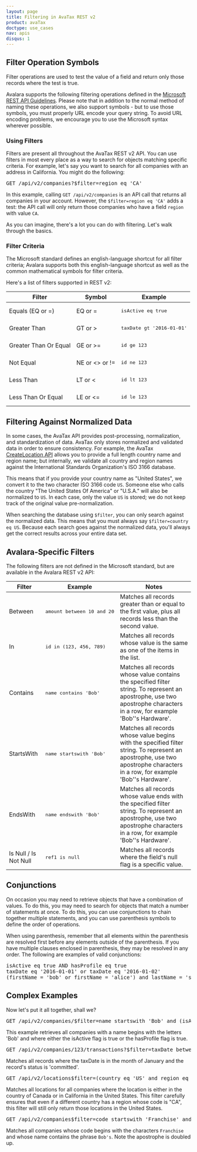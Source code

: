 ```yaml
---
layout: page
title: Filtering in AvaTax REST v2
product: avaTax
doctype: use_cases
nav: apis
disqus: 1
---
```


<h2>Filter Operation Symbols</h2>

Filter operations are used to test the value of a field and return only those records where the test is true.

Avalara supports the following filtering operations defined in the <a href="https://github.com/Microsoft/api-guidelines/blob/master/Guidelines.md#97-filtering">Microsoft REST API Guidelines</a>.  Please note that in addition to the normal method of naming these operations, we also support symbols - but to use those symbols, you must properly URL encode your query string.  To avoid URL encoding problems, we encourage you to use the Microsoft syntax wherever possible.

<h3>Using Filters</h3>

Filters are present all throughout the AvaTax REST v2 API.  You can use filters in most every place as a way to search for objects matching specific criteria.  For example, let's say you want to search for all companies with an address in California.  You might do the following:

<pre>GET /api/v2/companies?$filter=region eq 'CA'</pre>

In this example, calling `GET /api/v2/companies` is an API call that returns all companies in your account.  However, the `$filter=region eq 'CA'` adds a test: the API call will only return those companies who have a field `region` with value `CA`.

As you can imagine, there's a lot you can do with filtering.  Let's walk through the basics.

<h3>Filter Criteria</h3>

The Microsoft standard defines an english-language shortcut for all filter criteria; Avalara supports both this english-language shortcut as well as the common mathematical symbols for filter criteria. 

Here's a list of filters supported in REST v2:

<div class="mobile-table">
    <table class="styled-table">
        <thead>
            <tr>
                <th>Filter</th>
                <th>Symbol</th>
                <th>Example</th>
            </tr>
        </thead>
        <tbody>
            <tr>
                <td>Equals (EQ or =)</td>
                <td>EQ or =</td>
                <td><pre>isActive eq true</pre></td>
            </tr>
            <tr>
                <td>Greater Than</td>
                <td>GT or &gt;</td>
                <td><pre>taxDate gt '2016-01-01'</pre></td>
            </tr>
            <tr>
                <td>Greater Than Or Equal</td>
                <td>GE or &gt;=</td>
                <td><pre>id ge 123</pre></td>
            </tr>
            <tr>
                <td>Not Equal</td>
                <td>NE or &lt;&gt; or !=</td>
                <td><pre>id ne 123</pre></td>
            </tr>
            <tr>
                <td>Less Than</td>
                <td>LT or &lt;</td>
                <td><pre>id lt 123</pre></td>
            </tr>
            <tr>
                <td>Less Than Or Equal</td>
                <td>LE or &lt;=</td>
                <td><pre>id le 123</pre></td>
            </tr>
        </tbody>
    </table>
</div>

<h2>Filtering Against Normalized Data</h2>

In some cases, the AvaTax API provides post-processing, normalization, and standardization of data.  AvaTax only stores normalized and validated data in order to ensure consistency.  For example, the AvaTax [CreateLocation API](/api-reference/avatax/rest/v2/methods/Locations/CreateLocations/) allows you to provide a full length country name and region name; but internally, we validate all country and region names against the International Standards Organization's ISO 3166 database.

This means that if you provide your country name as "United States", we convert it to the two character ISO 3166 code `US`.  Someone else who calls the country "The United States Of America" or "U.S.A." will also be normalized to `US`.  In each case, only the value `US` is stored; we do not keep track of the original value pre-normalization.

When searching the database using `$filter`, you can only search against the normalized data.  This means that you must always say `$filter=country eq US`.  Because each search goes against the normalized data, you'll always get the correct results across your entire data set.

<h2>Avalara-Specific Filters</h2>

The following filters are not defined in the Microsoft standard, but are available in the Avalara REST v2 API:
<div class="mobile-table">
    <table class="styled-table">
        <thead>
            <tr>
                <th>Filter</th>
                <th>Example</th>
                <th>Notes</th>
            </tr>
        </thead>
        <tbody>
            <tr>
                <td>Between</td>
                <td><pre>amount between 10 and 20</pre></td>
                <td>Matches all records greater than or equal to the first value, plus all records less than the second value.</td>
            </tr>
            <tr>
                <td>In</td>
                <td><pre>id in (123, 456, 789)</pre></td>
                <td>Matches all records whose value is the same as one of the items in the list.</td>
            </tr>
            <tr>
                <td>Contains</td>
                <td><pre>name contains 'Bob'</pre></td>
                <td>Matches all records whose value contains the specified filter string.  To represent an apostrophe, use two apostrophe characters in a row, for example <span class="highlight-rouge">'Bob''s Hardware'</span>.</td>
            </tr>
            <tr>
                <td>StartsWith</td>
                <td><pre>name startswith 'Bob'</pre></td>
                <td>Matches all records whose value begins with the specified filter string.  To represent an apostrophe, use two apostrophe characters in a row, for example <span class="highlight-rouge">'Bob''s Hardware'</span>.</td>
            </tr>
            <tr>
                <td>EndsWith</td>
                <td><pre>name endswith 'Bob'</pre></td>
                <td>Matches all records whose value ends with the specified filter string.  To represent an apostrophe, use two apostrophe characters in a row, for example <span class="highlight-rouge">'Bob''s Hardware'</span>.</td>
            </tr>
            <tr>
                <td>Is Null / Is Not Null</td>
                <td><pre>ref1 is null</pre></td>
                <td>Matches all records where the field's null flag is a specific value.</td>
            </tr>
        </tbody>
    </table>
</div>

<h2>Conjunctions</h2>

On occasion you may need to retrieve objects that have a combination of values.  To do this, you may need to search for objects that match a number of statements at once.  To do this, you can use conjunctions to chain together multiple statements, and you can use parenthesis symbols to define the order of operations.

When using parenthesis, remember that all elements within the parenthesis are resolved first before any elements outside of the parenthesis.  If you have multiple clauses enclosed in parenthesis, they may be resolved in any order.  The following are examples of valid conjunctions:

<pre>
isActive eq true AND hasProfile eq true
taxDate eq '2016-01-01' or taxDate eq '2016-01-02'
(firstName = 'bob' or firstName = 'alice') and lastName = 'smith'
</pre>

<h2>Complex Examples</h2>

Now let's put it all together, shall we?

<pre>GET /api/v2/companies/$filter=name startswith 'Bob' and (isActive eq true or hasProfile eq true)</pre>

This example retrieves all companies with a name begins with the letters 'Bob' and where either the isActive flag is true or the hasProfile flag is true.

<pre>GET /api/v2/companies/123/transactions?$filter=taxDate between '2016-01-01' and '2016-02-01' and status eq committed</pre>

Matches all records where the taxDate is in the month of January and the record's status is 'committed'.</td>

<pre>GET /api/v2/locations$filter=(country eq 'US' and region eq 'CA') or (country eq 'CA')</pre>

Matches all locations for all companies where the location is either in the country of Canada or in California in the United States.  This filter carefully ensures that even if a different country has a region whose code is "CA", this filter will still only return those locations in the United States.

<pre>GET /api/v2/companies$filter=code startswith 'Franchise' and name contains 'Bob''s'</pre>

Matches all companies whose code begins with the characters `Franchise` and whose name contains the phrase `Bob's`.  Note the apostrophe is doubled up.


